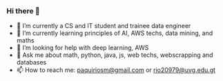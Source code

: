 ### Hi there 👋

- 🔭 I’m currently a CS and IT student and trainee data engineer
- 🌱 I’m currently learning principles of AI, AWS techs, data mining, and maths
- 🤔 I’m looking for help with deep learning, AWS
- 💬 Ask me about math, python, java, js, web techs, webscrapping and databases
- 📫 How to reach me: paquiriosm@gmail.com or rio20979@uvg.edu.gt
